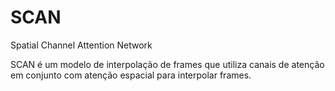 # SCAN
Spatial Channel Attention Network 

SCAN é um modelo de interpolação de frames que utiliza canais de atenção em conjunto com atenção espacial para interpolar frames.
